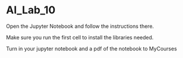 # AI_Lab_10

Open the Jupyter Notebook and follow the instructions there.

Make sure you run the first cell to install the libraries needed.


Turn in your jupyter notebook and a pdf of the notebook to MyCourses
